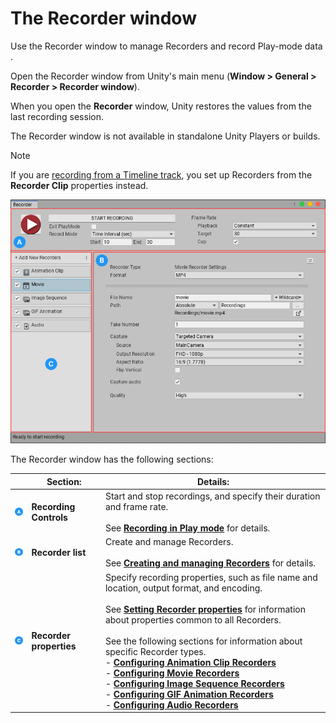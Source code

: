 # The Recorder window

Use the Recorder window to manage Recorders and record Play-mode data .

Open the Recorder window from Unity's main menu (**Window > General > Recorder > Recorder window**).

When you open the **Recorder** window, Unity restores the values from the last recording session.

The Recorder window is not available in standalone Unity Players or builds.

>[!NOTE]
>If you are [recording from a Timeline track](RecordingTimelineTrack.md), you set up Recorders from the **Recorder Clip** properties instead.

![](Images/RecorderWindow.png)

The Recorder window has the following sections:

||Section:|Details:|
|-|-|-|
|![](Images/Label-A.png)   | **Recording Controls**  | Start and stop recordings, and specify their duration and frame rate. <br/><br/>See [**Recording in Play mode**](RecordingPlayMode.md) for details.  |
|![](Images/Label-B.png)   | **Recorder list**  | Create and manage Recorders. <br/><br/>See [**Creating and managing Recorders**](RecorderManage.md) for details.  |
|![](Images/Label-C.png)   | **Recorder properties**  | Specify recording properties, such as file name and location, output format, and encoding.<br/><br/>See [**Setting Recorder properties**](RecorderProperties.md) for information about properties common to all Recorders.<br/><br/>See the following sections for information about specific Recorder types.<br/>- [**Configuring Animation Clip Recorders**](RecorderAnimation.md)<br/>- [**Configuring Movie Recorders**](RecorderMovie.md)<br/>- [**Configuring Image Sequence Recorders**](RecorderImage.md)<br/>- [**Configuring GIF Animation Recorders**](RecorderGif.md)<br/>- [**Configuring Audio Recorders**](RecorderAudio.md)  |